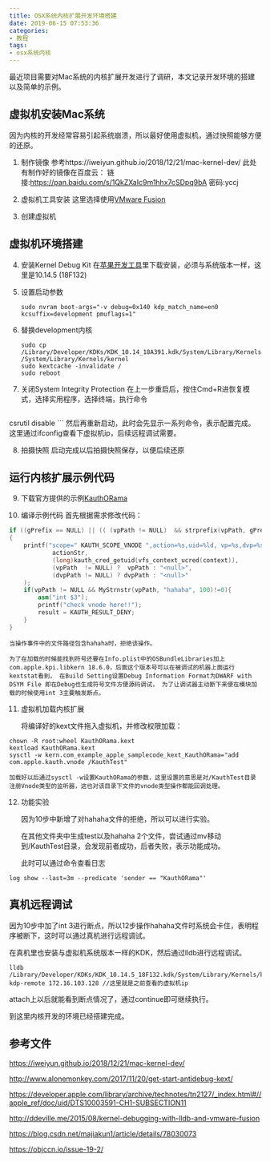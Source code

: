```yaml
---
title: OSX系统内核扩展开发环境搭建
date: 2019-06-15 07:53:36
categories:
- 教程
tags:
- osx系统内核
---
```

最近项目需要对Mac系统的内核扩展开发进行了调研，本文记录开发环境的搭建以及简单的示例。

## 虚拟机安装Mac系统

因为内核的开发经常容易引起系统崩溃，所以最好使用虚拟机，通过快照能够方便的还原。
1. 制作镜像
参考https://iweiyun.github.io/2018/12/21/mac-kernel-dev/
此处有制作好的镜像在百度云：
链接:https://pan.baidu.com/s/1QkZXaIc9m1hhx7cSDpq9bA  密码:yccj
	
2. 虚拟机工具安装
这里选择使用[VMware Fusion](https://www.newasp.net/soft/462096.html)
	
3. 创建虚拟机

## 虚拟机环境搭建

4. 安装Kernel Debug Kit
在[苹果开发工具](https://developer.apple.com/download/more/)里下载安装，必须与系统版本一样，这里是10.14.5 (18F132)
	
5. 设置启动参数

	```shell
	sudo nvram boot-args="-v debug=0x140 kdp_match_name=en0 kcsuffix=development pmuflags=1"
	```
  
6. 替换development内核

	```shell
	sudo cp /Library/Developer/KDKs/KDK_10.14_18A391.kdk/System/Library/Kernels/kernel.development /System/Library/Kernels/kernel
	sudo kextcache -invalidate /
	sudo reboot
	```

7. 关闭System Integrity Protection
	在上一步重启后，按住Cmd+R进恢复模式，选择实用程序，选择终端，执行命令
	```shell
csrutil disable
	```
	然后再重新启动，此时会先显示一系列命令，表示配置完成。
	这里通过ifconfig查看下虚拟机ip，后续远程调试需要。
	
8. 拍摄快照
	启动完成以后拍摄快照保存，以便后续还原

## 运行内核扩展示例代码

9. 下载官方提供的示例[KauthORama](https://developer.apple.com/library/archive/samplecode/KauthORama/Introduction/Intro.html#//apple_ref/doc/uid/DTS10003633)

10. 编译示例代码
	首先根据需求修改代码：
```c++
if ((gPrefix == NULL) || (( (vpPath != NULL)  && strprefix(vpPath, gPrefix)) || ((dvpPath != NULL) && strprefix(dvpPath, gPrefix)))) 
{
	printf("scope=" KAUTH_SCOPE_VNODE ",action=%s,uid=%ld, vp=%s,dvp=%s\n",
			actionStr,
			(long)kauth_cred_getuid(vfs_context_ucred(context)),
			(vpPath  != NULL) ?  vpPath : "<null>",
			(dvpPath != NULL) ? dvpPath : "<null>"
	);
	if(vpPath != NULL && MyStrnstr(vpPath, "hahaha", 100)!=0){
		asm("int $3");
		printf("check vnode here!!");
		result = KAUTH_RESULT_DENY;
	}
}
```

	当操作事件中的文件路径包含hahaha时，拒绝该操作。

	为了在加载的时候能找到符号还要在Info.plist中的OSBundleLibraries加上com.apple.kpi.libkern 18.6.0，后面这个版本号可以在被调试的机器上面运行kextstat看到， 在Build Setting设置Debug Information Format为DWARF with DSYM File 即在Debug也生成符号文件方便源码调试， 为了让调试器主动断下来便在模块加载的时候使用int 3主要触发断点。

11. 虚拟机加载内核扩展

	将编译好的kext文件拖入虚拟机，并修改权限加载：
```shell
chown -R root:wheel KauthORama.kext
kextload KauthORama.kext
sysctl -w kern.com_example_apple_samplecode_kext_KauthORama="add com.apple.kauth.vnode /KauthTest"
```
	加载好以后通过sysctl -w设置KauthORama的参数，这里设置的意思是对/KauthTest目录注册Vnode类型的监听器，这也对该目录下文件的vnode类型操作都能回调处理。

12. 功能实验

	因为10步中新增了对hahaha文件的拒绝，所以可以进行实验。
	
	在其他文件夹中生成test以及hahaha 2个文件，尝试通过mv移动到/KauthTest目录，会发现前者成功，后者失败，表示功能成功。

	此时可以通过命令查看日志
```shell
log show --last=3m --predicate 'sender == "KauthORama"'
```

## 真机远程调试

因为10步中加了int 3进行断点，所以12步操作hahaha文件时系统会卡住，表明程序被断下，这时可以通过真机进行远程调试。

在真机里也安装与虚拟机系统版本一样的KDK，然后通过lldb进行远程调试。
```shell
lldb /Library/Developer/KDKs/KDK_10.14.5_18F132.kdk/System/Library/Kernels/kernel.development
kdp-remote 172.16.103.128 //这里就是之前查看的虚拟机ip
```

attach上以后就能看到断点情况了，通过continue即可继续执行。

到这里内核开发的环境已经搭建完成。

## 参考文件

https://iweiyun.github.io/2018/12/21/mac-kernel-dev/

http://www.alonemonkey.com/2017/11/20/get-start-antidebug-kext/

https://developer.apple.com/library/archive/technotes/tn2127/_index.html#//apple_ref/doc/uid/DTS10003591-CH1-SUBSECTION11

http://ddeville.me/2015/08/kernel-debugging-with-lldb-and-vmware-fusion

https://blog.csdn.net/majiakun1/article/details/78030073

https://objccn.io/issue-19-2/